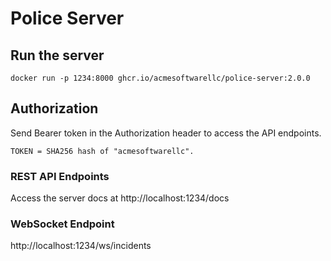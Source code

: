 # Police Server

## Run the server
```
docker run -p 1234:8000 ghcr.io/acmesoftwarellc/police-server:2.0.0
```

## Authorization
Send Bearer token in the Authorization header to access the API endpoints.

```
TOKEN = SHA256 hash of "acmesoftwarellc".
```

### REST API Endpoints
Access the server docs at http://localhost:1234/docs

### WebSocket Endpoint
http://localhost:1234/ws/incidents